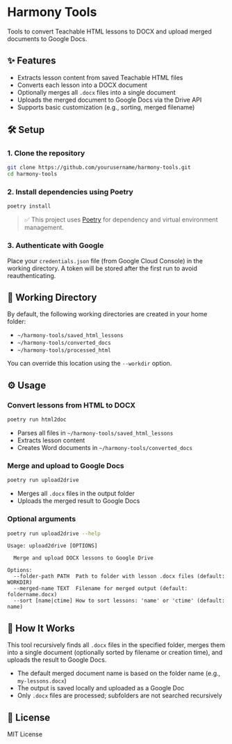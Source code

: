 # Harmony Tools

Tools to convert Teachable HTML lessons to DOCX and upload merged documents to Google Docs.

## ✨ Features
- Extracts lesson content from saved Teachable HTML files
- Converts each lesson into a DOCX document
- Optionally merges all `.docx` files into a single document
- Uploads the merged document to Google Docs via the Drive API
- Supports basic customization (e.g., sorting, merged filename)

## 🛠️ Setup

### 1. Clone the repository
```bash
git clone https://github.com/yourusername/harmony-tools.git
cd harmony-tools
```

### 2. Install dependencies using Poetry
```bash
poetry install
```

> ✅ This project uses [Poetry](https://python-poetry.org/) for dependency and virtual environment management.

### 3. Authenticate with Google
Place your `credentials.json` file (from Google Cloud Console) in the working directory. A token will be stored after the first run to avoid reauthenticating.

## 📂 Working Directory
By default, the following working directories are created in your home folder:

- `~/harmony-tools/saved_html_lessons`
- `~/harmony-tools/converted_docs`
- `~/harmony-tools/processed_html`

You can override this location using the `--workdir` option.

## ⚙️ Usage

### Convert lessons from HTML to DOCX
```bash
poetry run html2doc
```
- Parses all files in `~/harmony-tools/saved_html_lessons`
- Extracts lesson content
- Creates Word documents in `~/harmony-tools/converted_docs`

### Merge and upload to Google Docs
```bash
poetry run upload2drive
```
- Merges all `.docx` files in the output folder
- Uploads the merged result to Google Docs

### Optional arguments
```bash
poetry run upload2drive --help
```
```
Usage: upload2drive [OPTIONS]

  Merge and upload DOCX lessons to Google Drive

Options:
  --folder-path PATH  Path to folder with lesson .docx files (default: WORKDIR)
  --merged-name TEXT  Filename for merged output (default: foldername.docx)
  --sort [name|ctime] How to sort lessons: 'name' or 'ctime' (default: name)
```

## 📘 How It Works
This tool recursively finds all `.docx` files in the specified folder, merges them into a single document (optionally sorted by filename or creation time), and uploads the result to Google Docs.

- The default merged document name is based on the folder name (e.g., `my-lessons.docx`)
- The output is saved locally and uploaded as a Google Doc
- Only `.docx` files are processed; subfolders are not searched recursively

## 📄 License
MIT License